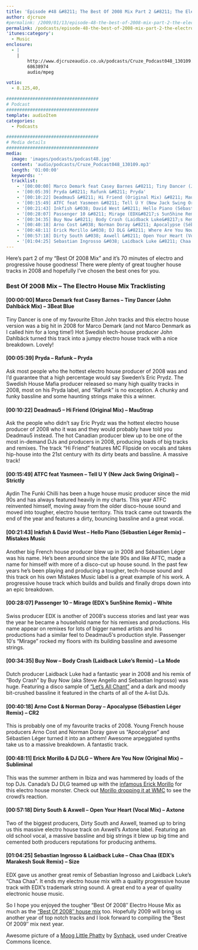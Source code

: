```yaml
---
title: 'Episode #48 &#8211; The Best Of 2008 Mix Part 2 &#8211; The Electro House Mix'
author: djcruze
#permalink: /2009/01/13/episode-48-the-best-of-2008-mix-part-2-the-electro-house-mix/
permalink: /podcasts/episode-48-the-best-of-2008-mix-part-2-the-electro-house-mix/
'itunes:category':
  - Music
enclosure:
  - |
    |
        http://www.djcruzeaudio.co.uk/podcasts/Cruze_Podcast048_130109.mp3
        68638974
        audio/mpeg

votio:
  - 8.125,40,

###################################
# Podcast
###################################
template: audioItem
categories:
  - Podcasts

###################################
# Media details
###################################
media:
  image: 'images/podcasts/podcast48.jpg'
  content: 'audio/podcasts/Cruze_Podcast048_130109.mp3'
  length: '01:00:00'
  keywords: ''
  tracklist:
    - '[00:00:00] Marco Demark feat Casey Barnes &#8211; Tiny Dancer (John Dahlbäck Mix) &#8211; 3Beat Blue'
    - '[00:05:39] Pryda &#8211; Rafunk &#8211; Pryda'
    - '[00:10:22] Deadmau5 &#8211; Hi Friend (Original Mix) &#8211; Mau5trap'
    - '[00:15:49] ATFC feat Yasmeen &#8211; Tell U Y (New Jack Swing Original) &#8211; Strictly'
    - '[00:21:43] Inkfish &#038; David West &#8211; Hello Piano (Sébastien Léger Remix) &#8211; Mistakes Music'
    - '[00:28:07] Passenger 10 &#8211; Mirage (EDX&#8217;s 5un5hine Remix) &#8211; White'
    - '[00:34:35] Buy Now &#8211; Body Crash (Laidback Luke&#8217;s Remix) &#8211; La Mode'
    - '[00:40:18] Arno Cost &#038; Norman Doray &#8211; Apocalypse (Sébastien Léger Remix) &#8211; CR2'
    - '[00:48:11] Erick Morillo &#038; DJ DLG &#8211; Where Are You Now (Original Mix) &#8211; Subliminal'
    - '[00:57:18] Dirty South &#038; Axwell &#8211; Open Your Heart (Vocal Mix) &#8211; Axtone'
    - '[01:04:25] Sebastian Ingrosso &#038; Laidback Luke &#8211; Chaa Chaa (EDX&#8217;s Marakesh Souk Remix) &#8211; Size'
---
```


Here&#8217;s part 2 of my &#8220;Best Of 2008 Mix&#8221; and it&#8217;s 70 minutes of electro and progressive house goodness! There were plenty of great tougher house tracks in 2008 and hopefully I&#8217;ve chosen the best ones for you.

### Best Of 2008 Mix &#8211; The Electro House Mix Tracklisting

#### [00:00:00] Marco Demark feat Casey Barnes &#8211; Tiny Dancer (John Dahlbäck Mix) &#8211; 3Beat Blue

Tiny Dancer is one of my favourite Elton John tracks and this electro house version was a big hit in 2008 for Marco Demark (and not Marco Denmark as I called him for a long time!) Hot Swedish tech-house producer John Dahlbäck turned this track into a jumpy electro house track with a nice breakdown. Lovely!

#### [00:05:39] Pryda &#8211; Rafunk &#8211; Pryda

Ask most people who the hottest electro house producer of 2008 was and I&#8217;d guarantee that a high percentage would say Sweden&#8217;s Eric Prydz. The Swedish House Mafia producer released so many high quality tracks in 2008, most on his Pryda label, and &#8220;Rafunk&#8221; is no exception. A chunky and funky bassline and some haunting strings make this a winner.

#### [00:10:22] Deadmau5 &#8211; Hi Friend (Original Mix) &#8211; Mau5trap

Ask the people who didn&#8217;t say Eric Prydz was the hottest electro house producer of 2008 who it was and they would probably have told you Deadmau5 instead. The hot Canadian producer blew up to be one of the most in-demand DJs and producers in 2008, producing loads of big tracks and remixes. The track &#8220;Hi Friend&#8221; features MC Flipside on vocals and takes hip-house into the 21st century with its dirty beats and bassline. A massive track!

#### [00:15:49] ATFC feat Yasmeen &#8211; Tell U Y (New Jack Swing Original) &#8211; Strictly

Aydin The Funki Chilli has been a huge house music producer since the mid 90s and has always featured heavily in my charts. This year ATFC reinvented himself, moving away from the older disco-house sound and moved into tougher, electro house territory. This track came out towards the end of the year and features a dirty, bouncing bassline and a great vocal.

#### [00:21:43] Inkfish &#038; David West &#8211; Hello Piano (Sébastien Léger Remix) &#8211; Mistakes Music

Another big French house producer blew up in 2008 and Sébastien Léger was his name. He&#8217;s been around since the late 90s and like AFTC, made a name for himself with more of a disco-cut up house sound. In the past few years he&#8217;s been playing and producing a tougher, tech-house sound and this track on his own Mistakes Music label is a great example of his work. A progressive house track which builds and builds and finally drops down into an epic breakdown.

#### [00:28:07] Passenger 10 &#8211; Mirage (EDX&#8217;s 5un5hine Remix) &#8211; White

Swiss producer EDX is another of 2008&#8242;s success stories and last year was the year he became a household name for his remixes and productions. His name appear on remixes for lots of bigger named artists and his productions had a similar feel to Deadmau5&#8242;s production style. Passenger 10&#8242;s &#8220;Mirage&#8221; rocked my floors with its building bassline and awesome strings.

#### [00:34:35] Buy Now &#8211; Body Crash (Laidback Luke&#8217;s Remix) &#8211; La Mode

Dutch producer Laidback Luke had a fantastic year in 2008 and his remix of &#8220;Body Crash&#8221; by Buy Now (aka Steve Angello and Sebastian Ingrosso) was huge. Featuring a disco sample of [&#8220;Let&#8217;s All Chant&#8221;][4] and a dark and moody bit-crushed bassline it featured in the charts of all of the A-list DJs.

#### [00:40:18] Arno Cost &#038; Norman Doray &#8211; Apocalypse (Sébastien Léger Remix) &#8211; CR2

This is probably one of my favourite tracks of 2008. Young French house producers Arno Cost and Norman Doray gave us &#8220;Apocalypse&#8221; and Sébastien Léger turned it into an anthem! Awesome arpeggiated synths take us to a massive breakdown. A fantastic track.

#### [00:48:11] Erick Morillo &#038; DJ DLG &#8211; Where Are You Now (Original Mix) &#8211; Subliminal

This was the summer anthem in Ibiza and was hammered by loads of the top DJs. Canada&#8217;s DJ DLG teamed up with the [infamous Erick Morillo][5] for this electro house monster. Check out [Morillo dropping it at WMC][6] to see the crowd&#8217;s reaction.

#### [00:57:18] Dirty South &#038; Axwell &#8211; Open Your Heart (Vocal Mix) &#8211; Axtone

Two of the biggest producers, Dirty South and Axwell, teamed up to bring us this massive electro house track on Axwell&#8217;s Axtone label. Featuring an old school vocal, a massive bassline and big strings it blew up big time and cemented both producers reputations for producing anthems.

#### [01:04:25] Sebastian Ingrosso &#038; Laidback Luke &#8211; Chaa Chaa (EDX&#8217;s Marakesh Souk Remix) &#8211; Size

EDX gave us another great remix of Sebastian Ingrosso and Laidback Luke&#8217;s &#8220;Chaa Chaa&#8221;. It ends my electro house mix with a quality progressive house track with EDX&#8217;s trademark string sound. A great end to a year of quality electronic house music.

So I hope you enjoyed the tougher &#8220;Best Of 2008&#8243; Electro House Mix as much as the [&#8220;Best Of 2008&#8243; house mix][7] too. Hopefully 2009 will bring us another year of top notch tracks and I look forward to compiling the &#8220;Best Of 2009&#8243; mix next year.

Awesome picture of a [Moog Little Phatty][8] by [Synhack][9], used under Creative Commons licence.

[1]: http://www.djcruze.co.uk/cms/wp-content/uploads/2009/01/podcast48.jpg
[2]: http://www.djcruze.co.uk/cms/wp-content/DownloadButton.gif
[3]: http://www.djcruzeaudio.co.uk/podcasts/Cruze_Podcast048_130109.mp3
[4]: http://uk.youtube.com/watch?v=TGNrufyCC-0
[5]: http://news.bbc.co.uk/1/hi/scotland/glasgow_and_west/7796285.stm
[6]: http://uk.youtube.com/watch?v=r3VVf_6f45Q
[7]: http://www.djcruze.co.uk/cms/2009/01/02/episode-47-the-best-of-2008-mix-part-1-the-house-mix/
[8]: http://flickr.com/photos/synhack/3186370801/
[9]: http://flickr.com/photos/synhack/
